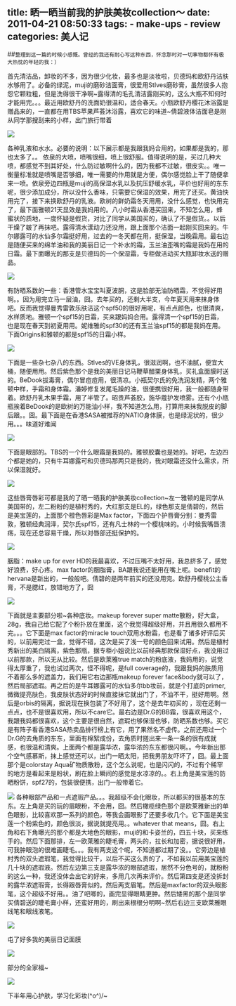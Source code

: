 title: 晒一晒当前我的护肤美妆collection～
date: 2011-04-21 08:50:33
tags: 
    - make-ups
    - review
categories: 美人记
---

##`整理到这一篇的时候小感慨。曾经的我还有耐心写这种东西，怀念那时对一切事物都怀有极大热忱的年轻的我：）`

首先清洁品，卸妆的不多，因为很少化妆，最多也是淡妆啦，贝德玛和欧舒丹洁肤水够用了。必备的绿泥，muji的磨砂洁面膏，很爱用StIves磨砂膏，虽然很多人抱怨它颗粒粗，但是洗得很干净啊~露得清的毛孔清洁露刚买的，这么大瓶不知何时才能用完。。。最近用欧舒丹的洗面奶很温和，适合春天。小瓶欧舒丹樱花沐浴露是赠品来的，一直都在用TBS苹果芦荟沐浴露，喜欢它的味道~倩碧液体洁面皂是刚从同学那搜刮来的小样，出门旅行带着

![](/picture/makeup1.jpg)

各种乳液和水水。必要的说明：以下展示都是我跟我妈合用的，如果都是我的，那也太多了。。
依泉的大喷，喷嘴很细，喷上很舒服。值得说明的是，买过几种大喷，都感觉不到其好处，什么防过敏啊什么的，因为我都不过敏，很皮实。。唯一衡量标准就是喷嘴是否够细，唯一需要的作用就是方便，偶尔感觉脸上干了随便拿来一喷。依泉旁边四瓶是muji的高保湿水乳以及抗压舒缓水乳，平价也好用的东东呢，很少添加成分，所以没什么香味，只需要它保湿的效果，用完了还买。黄油快用完了，接下来换欧舒丹的乳液。欧树的鲜奶霜冬天用用，没什么感觉，也快用完了，最下面雅顿21天显效是我妈用的。八小时霜从香港买回来，不知怎么用，蜂蜜状的质地，一度怀疑是假货，对比了同学从美国买的，确认了不是假货。。以后干燥了皴了再抹吧。露得清水漾动力还没用，跟上面那个洁面一起刚买回来的。牛尔娜露可的水仙多尔霜挺好用，过去的一冬天都在用，挺保湿，当晚霜用。最右边是随便买来的绵羊油和我的美丽日记一个补水的霜，玉兰油歪嘴的霜是我妈在用的日霜。最下面曝光的那支是贝德玛的一个保湿霜，专柜做活动买大瓶卸妆水送的赠品。

![](/picture/makeup2.jpg)

有防晒系数的一些：香港管水宝宝叫夏波胴，这是脸部无油防晒霜，不觉得好用啊。。因为用完立马一层油，囧。去年买的，还剩大半支，今年夏天用来抹身体吧。反而我觉得曼秀雷敦乐肤洁这个spf50的很好用呢，有点点颜色，也很清爽，水样质地。雅顿一个spf15的日霜，买来跟妈妈合用。露得清一个spf15的日霜，也是现在春天到初夏用用。妮维雅的spf30的还有玉兰油spf15的都是我妈在用。下面Origins和雅顿的都是spf15的日霜小样。

![](/picture/makeup3.jpg)

下面是一些杂七杂八的东西。StIves的VE身体乳，很滋润啊，也不油腻，便宜大桶，随便用用。然后紫色那个是我的美丽日记马鞭草醋栗身体乳，买礼盒面膜时送的。BeDook拔毒膏，偶尔冒痘痘用，很清凉。小瓶契尔氏的免洗润发精，两个雅顿中样，手霜和身体霜。潘婷修复发尾毛躁的油，很便携很好用，我一般都随身带着。欧舒丹乳木果手霜，用了半管了。昭贵芦荟胶，施华蔻护发喷雾。还有个小瓶瓶挨着BeDook的是欧树的万能油小样，我不知道怎么用，打算用来抹我脱皮的脚后跟。。囧。最下面是在香港SASA被推荐的NATIO身体膜，也是绿泥状的，很少用。。。味道好难闻

![](/picture/makeup4.jpg)

下面是眼部的。TBS的一个什么眼霜是我妈的。雅顿胶囊也是她的。好吧，左边四个都是她的，只有牛耳娜露可和贝德玛那两只是我的，我对眼霜还没什么需求，所以保湿就好。

![](/picture/makeup5.jpg)

这些唇膏唇彩可都是我的了晒一晒我的护肤美妆collection~左一雅顿的是同学从美国带的，左二粉粉的是植村秀的，大红那支是EL的，绿色那支是倩碧的，然后是美宝莲的，上面那个橙色唇彩是Max factor，下面四个护唇膏分别：曼秀雷敦，雅顿经典润泽，契尔氏spf15，还有凡士林的一个樱桃味的。小时候我嘴唇溃疡，现在还总容易干燥，所以对唇部还挺保护的。

![](/picture/makeup6.jpg)

胭脂：make up for ever HD的我最喜欢，不过压嘴不太好用，我总挤多了，感觉好浪费，好心疼。max factor的胭脂膏，BA跟我说还能用在嘴上呢。benefit的hervana是新出的，一般般吧。倩碧的是两年前买的还没用完。欧舒丹樱桃公主香膏，不是腮红，放错地方了，囧

![](/picture/makeup7.jpg)

下面就是主要部分啦~各种底妆。makeup forever super matte散粉，好大盒，28g，我自己给它配了个粉扑放在里面，这个我觉得超级好用，并且用很久都用不完。。。它下面是max factor的miracle touch双用水粉霜，也是看了诸多好评后买的，以前用完过一盒，觉得不错，这次是买了浅一号的颜色回来试用。然后是植村秀新出的美白隔离，紫色那瓶，据专柜小姐说比以前经典那款保湿好点，我没用过以前那款，所以无从比较。然后是欧莱雅true match的粉底液，我妈用的，说觉得太厚重了，我也试过两次，怪不得呢，是full coverage的，我跟我妈的肤质用不着那么多的遮盖力，我们用它右边那瓶makeup forever face&body就可以了，然后局部遮瑕。再之后的是牛耳娜露可的水仙多尔bb妆前，就是个打底的primer,微微提亮肤色，我皮肤状态好的时候直接抹它就出门了，不油不干，挺好用啊。然后是orbis的隔离，据说现在换包装了不好用了，这个是去年初买的 ，现在还剩一点点，也不是很喜欢用，所以不care它。最右边是Dr.G的BB霜，很喜欢用这个，我跟我妈都很喜欢，这个主要是很自然，遮瑕也够保湿也够，防晒系数也够。买它是有阵子看香港SASA热卖品排行榜上有它，用了果然名不虚传。之前还用过一个Dr.G的去角质的东东，里面有棉絮成份，去角质时搓出来一条一条的很有成就感，也很温和清爽。上面两个都是露华浓，露华浓的东东都很闪啊。。今年新出那个空气感慕斯，抹上感觉还可以，出门一晒太阳，把我男朋友吓坏了，囧。最上面那个是colorstay Aqua矿物质散粉，这个怎么说呢，也是闪闪的，不过有个稀罕的地方是看起来是粉状，刷在脸上瞬间的感觉是水凉凉的。。右上角是美宝莲的防晒粉饼，spf27的，包装很便携，出门一般带着它。

![](/picture/makeup8.jpg)
各种眼部产品和一点遮瑕产品。。。我超级不会化眼妆，所以都买的很基本的东东。左上角是买的玩的眉眼粉，不会用，囧。然后橄榄绿色那个是欧莱雅新出的单色眼影，比较喜欢那一系列的颜色，等我会画眼影了还要多收几个。它下面是美宝莲一个粉紫色的，颜色很淡，据说就提亮用。。whatever that means，囧。右上角和右下角曝光的那个都是大地色的眼影，muji的和卡姿兰的，四五十块，买来练手的。然后下面那排，左一欧莱雅的睫毛膏，两头的，拉长和加密，据说很好用，可我肿眼泡的很难画睫毛。。。我有两支这个呢，不知道都过期了没。。它旁边是植村秀的双头遮瑕笔，我觉得比较干，以后不买这么贵的了，不如我以前用美宝莲的几十块的遮瑕液。然后左边第三支是露华浓的眼部遮瑕，居然不分色号的，就粉粉的这么一种，我还没体会出它的好来，多用几次再来评价。然后第四支是还没拆封的露华浓遮瑕膏，长得跟唇膏似的。然后两支眉笔。然后是maxfactor的双头眼影笔，这个超级不好用。。油了吧唧的，画完显得眼睛更肿。然后矮黑的那个是同学买倩碧送的睫毛膏小样，还蛮好用的，刷出来根根分明啊~然后右边三支欧莱雅眼线笔和眼线液笔。

![](/picture/makeup9.jpg)

屯了好多我的美丽日记面膜

![](/picture/makeup10.jpg)

部分的全家福~

![](/picture/makeup11.jpg)

下半年用心护肤，学习化彩妆\(^o^)/~






